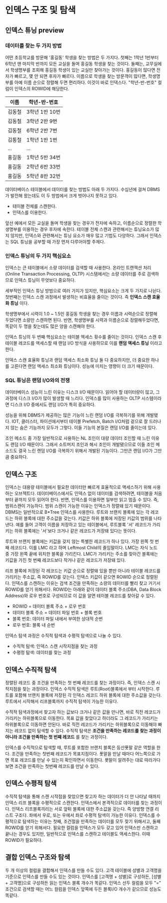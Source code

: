# 인덱스 구조 및 탐색

## 인덱스 튜닝 preview

### 데이터를 찾는 두 가지 방법
어떤 초등학교를 방문해 '홍길동' 학생을 찾는 방법은 두 가지다. 첫째는 1학년 1반부터 6학년 맨 마지막 반까지 모든 교실을 돌며 홍길동 학생을 찾는 것이다. 둘째는, 교무실에서 학생명부를 조회해 홍길동 학생이 있는 교실만 찾아가는 것이다. 홍길동이 많다면 전자가 빠르고, 몇 안 되면 후자가 빠르다. 이름으로 학생을 찾는 방문객이 많다면, 학생명부를 아예 이름 순으로 정렬해 두면 편리하다. 이것이 바로 인덱스다.  "학년-반-번호" 컬럼이 인덱스의 ROWID에 해당한다. 

|이름|학년-반-번호|
|-----|----------------|
|김동철|3학년 1반 10번|
|김동철|3학년 2반 9번|
|김동철|6학년 2반 7번|
|김통철|1학년 1반 1번|
|...|...|
|홍길동| 1학년 5반 34번|
|홍길동| 2학년 6반 33번|
|홍길동| 5학년 8반 32번|


데이터베이스 테이블에서 데이터를 찾는 방법도 아래 두 가지다. 수십년에 걸쳐 DBMS가 발전해 왔는데도 이 두 방법에서 크게 벗어나지 못하고 있다. 
*  테이블 전체를 스캔한다. 
*  인덱스를 이용한다. 

앞선 예에서 모든 교실을 돌며 학생을 찾는 경우가 전자에 속하고, 이름순으로 정렬한 학생명부를 이용하는 경우 후자에 속한다. 테이블 전체 스캔과 관련해서는 튜닝요소가 많지 않지만, 인덱스와 관련해서는 튜닝 요소가 매우 많고 기법도 다양하다. 그래서 인덱스는 SQL 튜닝을 공부할 때 가장 먼저 다루어야할 주제다. 


### 인덱스 튜닝의 두 가지 핵심요소
인덱스는 큰 테이블에서 소량 데이터를 검색할 때 사용한다. 온라인 트랜잭션 처리(Online Transaction Processing, OLTP) 시스템에서는 소량 데이터를 주로 검색하므로 인덱스 튜닝이 무엇보다 중요하다. 

세부적인 인덱스 튜닝 방법으로 여러 가지가 있지만, 핵심요소는 크게 두 가지로 나뉜다. 첫번째는 인덱스 스캔 과정에서 발생하는 비효율을 줄이는 것이다. 즉 __인덱스 스캔 효율화 튜닝__ 이다.

학생명부에서 시력이 1.0 ~ 1.5인 홍길동 학생을 찾는 경우 이름과 시력순으로 정렬해 두었다면 소량만 스캔하면 된다. 반면, 학생명부를 시력과 이름순으로 정렬해두었다면, 똑같이 두 명을 찾는데도 많은 양을 스캔해야 한다. 

인덱스 튜닝의 두 번째 핵심요소는 테이블 엑세스 횟수를 줄이는 것이다. 인덱스 스캔 후 테이블 레코드를 액세스할 때 랜덤 I/O 방식을 사용하므로 이를 __랜덤 액세스 튜닝__ 이라고 한다. 


인덱스 스캔 효율화 튜닝과 랜덤 액세스 최소화 튜닝 둘 다 중요하지만, 더 중요한 하나를 고른다면 랜덤 액세스 최소화 튜닝이다. 성능에 미치는 영향이 더 크기 때문이다. 


### SQL 튜닝은 랜덤 I/O와의 전쟁
데이터베이스 성능이 느린 이유는 디스크 I/O 때문이다. 읽어야 할 데이터량이 많고, 그 과정에 디스크 I/O가 많이 발생할 때 느리다. 인덱스를 많이 사용하는 OLTP 시스템이라면 디스크 I/O 중에서도 랜덤 I/O가 특히 중요하다. 

성능을 위해 DBMS가 제공하는 많은 기능이 느린 랜덤 I/O를 극복하기를 위해 개발됐다. IOT, 클러스터, 파이션에서부터 테이블 Prefetch, Batch I/O처럼 겉으로 잘 드러나지 않는 숨은 기능까지 모두가 그렇다. 이들 기능의 본질은 랜덤 I/O를 줄이는데 있다. 

조인 메소드 중 가장 일반적으로 사용하는 NL 조인이 대량 데이터 조인할 때 느린 이유도 랜덤 I/O 때문이다. 그래서 소트머지 조인과 해시 조인이 개발됐으므로 이들 조인 메소드도 결국 느린 랜덤 I/O를 극복하기 위해서 개발된 기능이다. 그만큰 랜덤 I/O가 그만큼 중요하다. 


## 인덱스 구조
인덱스는 대용량 테이블에서 필요한 데이터만 빠르게 효율적으로 액세스하기 위해 사용하는 오브젝트다. 데이터베이스에서도 인덱스 없이 데이터를 검색하려면, 테이블을 처음부터 끝까지 모두 읽어야 한다. 반면, 인덱스를 이용하면 일부만 읽고 멈출 수 있다. 즉, 범위스캔이 가능하다. 범위 스캔이 가능한 이유는 인덱스가 정렬돼 있기 때문이다. DBMS는 일반적으로 B\*Tree 인덱스를 사용한다. 루트와 브랜치 블록에 있는 각 레코드는 하위 블록에 대한 주소값을 갖는다. 키값은 하위 블록에 저장된 키값의 범위를 나타낸다. 예를 들어 고객이 이름을 저장하고 있는 테이블에서, 루트블록 '서' 레코드가 가리키는 하위 블록에는 '서'보다 크거나 같은 레코드가 저장돼 있다는 뜻이다. 

루트와 브랜치 블록에는 키값을 갖지 않는 특별한 레코드가 하나 있다. 가장 왼쪽 첫 번째 레코드다. 이를 LMC 라고 하며 Leftmost Child의 줄임말이다. LMC는 자식 노드 중 가장 왼쪽 끝에 위치한 블록을 가리킨다. LMC가 가리키는 주소를 찾아간 블록에는 키값을 가진 첫 번째 레코드보다 작거나 같은 레코드가 저장돼 있다. 

리프 블록에 저장된 각 레코드는 키값 순으로 정렬돼 있을 뿐만 아니라 테이블 레코드를 가리키는 주소값, 즉 ROWID를 갖는다. 인덱스 키값이 같으면 ROWID 순으로 정렬된다. 인덱스를 스캔하는 이유는 검색 조건을 만족하는 소량의 데이터를 빨리 찾고 거기서 ROWID를 얻기 위해서다. ROWID는 아래와 같이 데이터 블록 주소(DBA, Data Block Address)와 로우 번호로 구성되므로 이 값을 알면 테이블 레코드를 찾아갈 수 있다. 
* ROWID = 데이터 블록 주소 + 로우 번호
* 데이터 블록 주소 = 데이터 파일 번호 + 블록 번호
* 블록 번호: 데이터 파일 내에서 부여한 상대적 순번 
* 로우 번호: 블록 내 순번

인덱스 탐색 과정은 수직적 탐색과 수평적 탐색으로 나눌 수 있다. 
* 수직적 탐색: 인덱스 스캔 시작지점을 찾는 과정
* 수평정 탐색: 데이터를 찾는 과정


## 인덱스 수직적 탐색
정렬된 레코드 중 조건을 만족하는 첫 번째 레코드를 찾는 과정이다. 즉, 인덱스 스캔 시작지점을 찾는 과정이다. 인덱스 수직적 탐색은 루트(Root)블록에서 부터 시작한다. 루트를 포함해 브랜치 블록에 저장된 각 인덱스 레코드 하위 블록에 대한 주소값을 갖는다. 루트에서 시작해서 리프블록까지 수직적 탐색이 가능한 이유다. 

수직적 탐색과정에서 찾고자 하는 값보다 크거나 같은 값을 만나면, 바로 직전 레코드가 가리키는 하위블록으로 이동한다. 목표 값을 찾았다고 하더라도 그 레코드가 가리키는 하위블록으로 이동하면 안된다. 바로 직전 레코드가 가리키는 하위블록으로 이동해야 빠지는 레코드 없이 탐색할 수 있다. 수직적 탐색은 __조건을 만족하는 레코드를 찾는 과정이 아니라 조건을 만족하는 첫 번째 레코드__ 를 찾는 과정이다. 

인덱스를 수직적으로 탐색할 때, 루트를 포함한 브랜치 블록은 등산푯말 같은 역할을 한다. 조건을 만족하는 첫번째 레코드가 목표지점이다. 폿말을 만날 때마다 어느쪽으로 가면 목표 레코드를 만날 수 있는지 확인하면서 이동한다. 푯말이 알려주는 대로 따라가다보면 조건을 만족하는 첫번째 레코드를 만날 수 있다. 


## 인덱스 수평적 탐색
수직적 탐색을 통해 스캔 시작점을 찾았으면 찾고자 하는 데이터가 더 안 나타날 때까지 인덱스 리프 블록을 수평적으로 스캔한다. 인덱스에서 본격적으로 데이터를 찾는 과정이다. 인덱스 리프블록끼리는 서로 앞뒤 블록에 대한 주소값을 갖는다. 즉 양방향 연결 리스트 구조다. 좌에서 우로, 또는 우에서 좌로 수평적 탐색이 가능한 이유다. 
인덱스를 수평적으로 탐색하는 이유는 첫째, 조건절을 만족하는 데이터를 모두 찾기 위해서고, 둘째 ROWID를 얻기 위해서다. 필요한 컬럼을 인덱스가 모두 갖고 있어 인덱스만 스캔하고 끝나는 경우도 있지만, 일반적으로 인덱스를 스캔하고 테이블도 액세스한다. 이때 ROWID가 필요하다. 


## 결합 인덱스 구조와 탐색
두 개 이상의 컬럼을 결합해서 인덱스를 만들 수도 있다. 고객 테이블에 성별과 고객명을 기준으로 인덱스를 만들 수도 있는 것이다. 인덱스를 [고객명 + 성별]로 구성하든, [성별 + 고객명]으로 구성하든 읽는 인덱스 블록 개수가 똑같다. 인덱스 선두 컬럼을 모두 "=" 조건으로 검색할 때는 어느 컬럼을 인덱스 앞쪽에 두든 블록I/O 개수가 같으므로 성능도 똑같다. 












